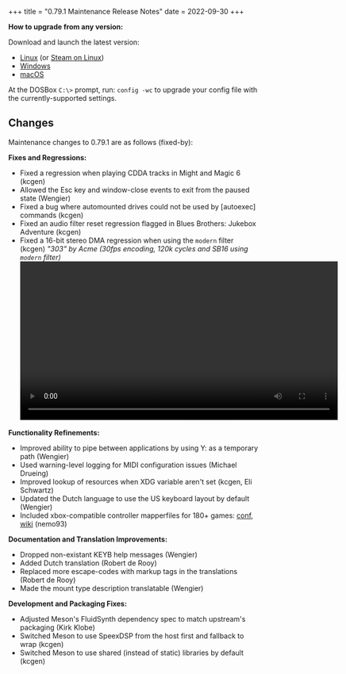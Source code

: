 +++
title = "0.79.1 Maintenance Release Notes"
date = 2022-09-30
+++

**How to upgrade from any version:**

Download and launch the latest version:

- [Linux](/downloads/linux/) (or [Steam on Linux](/downloads/linux#steam))
- [Windows](/downloads/windows/)
- [macOS](/downloads/macos/)

At the DOSBox `C:\>` prompt, run: `config -wc` to upgrade your config file with the currently-supported settings.

## Changes

Maintenance changes to 0.79.1 are as follows (fixed-by):

**Fixes and Regressions:**

- Fixed a regression when playing CDDA tracks in Might and Magic 6 (kcgen)
- Allowed the Esc key and window-close events to exit from the paused state (Wengier)
- Fixed a bug where automounted drives could not be used by [autoexec] commands (kcgen)
- Fixed an audio filter reset regression flagged in Blues Brothers: Jukebox Adventure (kcgen)
- Fixed a 16-bit stereo DMA regression when using the `modern` filter (kcgen)
    _"303" by Acme (30fps encoding, 120k cycles and SB16 using `modern` filter)_
    <video controls width=640><source src="/79-1-sb16-modern.mp4" type="video/mp4">Your browser does not support the <code>video</code> element.</video>

**Functionality Refinements:**

- Improved ability to pipe between applications by using Y: as a temporary path (Wengier)
- Used warning-level logging for MIDI configuration issues (Michael Drueing)
- Improved lookup of resources when XDG variable aren't set (kcgen, Eli Schwartz)
- Updated the Dutch language to use the US keyboard layout by default (Wengier)
- Included xbox-compatible controller mapperfiles for 180+ games: [conf](https://github.com/dosbox-staging/dosbox-staging/pull/1977), [wiki](https://github.com/dosbox-staging/dosbox-staging/wiki/Keymapper) (nemo93)

**Documentation and Translation Improvements:**

- Dropped non-existant KEYB help messages (Wengier)
- Added Dutch translation (Robert de Rooy)
- Replaced more escape-codes with markup tags in the translations (Robert de Rooy)
- Made the mount type description translatable (Wengier)

**Development and Packaging Fixes:**

- Adjusted Meson's FluidSynth dependency spec to match upstream's packaging (Kirk Klobe)
- Switched Meson to use SpeexDSP from the host first and fallback to wrap (kcgen)
- Switched Meson to use shared (instead of static) libraries by default (kcgen)
